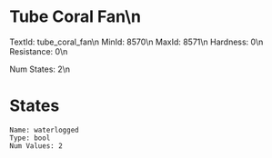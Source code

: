 # Tube Coral Fan\n
TextId: tube_coral_fan\n
MinId: 8570\n
MaxId: 8571\n
Hardness: 0\n
Resistance: 0\n

Num States: 2\n
# States
```
Name: waterlogged
Type: bool
Num Values: 2
```